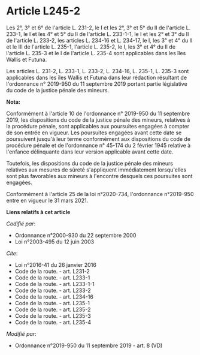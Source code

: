 # Article L245-2

Les 2°, 3° et 6° de l'article L. 231-2, le I et les 2°, 3° et 5° du II de l'article L. 233-1, le I et les 4° et 5° du II de
l'article L. 233-1-1, le I et les 2° et 3° du II de l'article L. 233-2, les articles L. 234-16 et L. 234-17, le I, les 3° et
4° du II et le III de l'article L. 235-1, l'article L. 235-2, le I, les 3° et 4° du II de l'article L. 235-3 et le I de
l'article L. 235-4 sont applicables dans les îles Wallis et Futuna.

Les articles L. 231-2, L. 233-1, L. 233-2, L. 234-16, L. 235-1, L. 235-3 sont applicables dans les îles Wallis et Futuna dans
leur rédaction résultant de l'ordonnance n° 2019-950 du 11 septembre 2019 portant partie législative du code de la justice
pénale des mineurs.

**Nota:**

Conformément à l'article 10 de l'ordonnance n° 2019-950 du 11 septembre 2019, les dispositions du code de la justice pénale
des mineurs, relatives à la procédure pénale, sont applicables aux poursuites engagées à compter de son entrée en vigueur.
Les poursuites engagées avant cette date se poursuivent jusqu'à leur terme conformément aux dispositions du code de procédure
pénale et de l'ordonnance n° 45-174 du 2 février 1945 relative à l'enfance délinquante dans leur version applicable avant
cette date.

Toutefois, les dispositions du code de la justice pénale des mineurs relatives aux mesures de sûreté s'appliquent
immédiatement lorsqu'elles sont plus favorables aux mineurs à l'encontre desquels ces poursuites sont engagées.

Conformément à l'article 25 de la loi n°2020-734, l'ordonnance n°2019-950 entre en vigueur le 31 mars 2021.

**Liens relatifs à cet article**

_Codifié par_:

  - Ordonnance n°2000-930 du 22 septembre 2000
  - Loi n°2003-495 du 12 juin 2003

_Cite_:

  - Loi n°2016-41 du 26 janvier 2016
  - Code de la route. - art. L231-2
  - Code de la route. - art. L233-1
  - Code de la route. - art. L233-1-1
  - Code de la route. - art. L233-2
  - Code de la route. - art. L234-16
  - Code de la route. - art. L235-1
  - Code de la route. - art. L235-2
  - Code de la route. - art. L235-3
  - Code de la route. - art. L235-4

_Modifié par_:

  - Ordonnance n°2019-950 du 11 septembre 2019 - art. 8 (VD)
